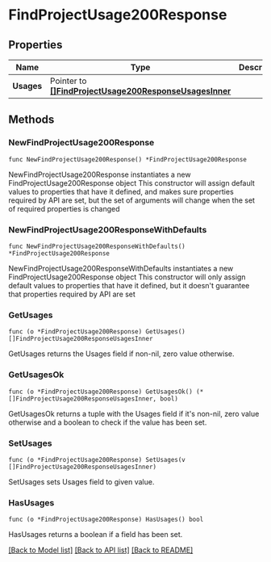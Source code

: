 # FindProjectUsage200Response

## Properties

Name | Type | Description | Notes
------------ | ------------- | ------------- | -------------
**Usages** | Pointer to [**[]FindProjectUsage200ResponseUsagesInner**](FindProjectUsage200ResponseUsagesInner.md) |  | [optional] 

## Methods

### NewFindProjectUsage200Response

`func NewFindProjectUsage200Response() *FindProjectUsage200Response`

NewFindProjectUsage200Response instantiates a new FindProjectUsage200Response object
This constructor will assign default values to properties that have it defined,
and makes sure properties required by API are set, but the set of arguments
will change when the set of required properties is changed

### NewFindProjectUsage200ResponseWithDefaults

`func NewFindProjectUsage200ResponseWithDefaults() *FindProjectUsage200Response`

NewFindProjectUsage200ResponseWithDefaults instantiates a new FindProjectUsage200Response object
This constructor will only assign default values to properties that have it defined,
but it doesn't guarantee that properties required by API are set

### GetUsages

`func (o *FindProjectUsage200Response) GetUsages() []FindProjectUsage200ResponseUsagesInner`

GetUsages returns the Usages field if non-nil, zero value otherwise.

### GetUsagesOk

`func (o *FindProjectUsage200Response) GetUsagesOk() (*[]FindProjectUsage200ResponseUsagesInner, bool)`

GetUsagesOk returns a tuple with the Usages field if it's non-nil, zero value otherwise
and a boolean to check if the value has been set.

### SetUsages

`func (o *FindProjectUsage200Response) SetUsages(v []FindProjectUsage200ResponseUsagesInner)`

SetUsages sets Usages field to given value.

### HasUsages

`func (o *FindProjectUsage200Response) HasUsages() bool`

HasUsages returns a boolean if a field has been set.


[[Back to Model list]](../README.md#documentation-for-models) [[Back to API list]](../README.md#documentation-for-api-endpoints) [[Back to README]](../README.md)


